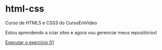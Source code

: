 # html-css
 Curso de HTML5 e CSS3 do CursoEmVídeo

 Estou aprendendo a criar sites e agora vou gerenciar meus repositórios!

<a href="exercicios/ex001/index.html"> Executar o exercício 01 </a>